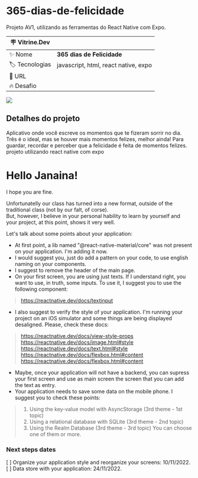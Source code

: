 # 365-dias-de-felicidade

Projeto AV1, utilizando as ferramentas do React Native com Expo.

| :placard: Vitrine.Dev |     |
| -------------  | --- |
| :sparkles: Nome        | **365 dias de Felicidade**
| :label: Tecnologias | javascript, html, react native, expo
| :rocket: URL         | 
| :fire: Desafio     | 

<!-- Inserir imagem com a #vitrinedev ao final do link -->
![](https://via.placeholder.com/1200x500.png?text=imagem+lindona+do+meu+projeto#vitrinedev)

## Detalhes do projeto

<!--Textos e imagens que descrevam seu projeto, suas conquistas, seus desafios, próximos passos, etc...-->
Aplicativo onde você escreve os momentos que te fizeram sorrir no dia. Três é o ideal, mas se houver mais momentos felizes, melhor ainda! Para guardar, recordar e perceber que a felicidade é feita de momentos felizes.
projeto utilizando react native com expo

# Hello Janaina!
I hope you are fine.  

Unfortunatelly our class has turned into a new format, outside of the traditional class (not by our falt, of corse).  
But, however, I believe in your personal hability to learn by yourself and your project, at this point, shows it very well.

Let's talk about some points about your application:
- At first point, a lib named "@react-native-material/core" was not present on your application. I'm adding it now.
- I would suggest you, just do add a pattern on your code, to use english naming on your components.
- I suggest to remove the header of the main page.
- On your first screen, you are using just texts. If I understand right, you want to use, in truth, some inputs. To use it, I suggest you to use the following component:
> https://reactnative.dev/docs/textinput
- I also suggest to verify the style of your application. I'm running your project on an iOS simulator and some things are being displayed desaligned. Please, check these docs:
> https://reactnative.dev/docs/view-style-props
> https://reactnative.dev/docs/image.html#style
> https://reactnative.dev/docs/text.html#style
> https://reactnative.dev/docs/flexbox.html#content
> https://reactnative.dev/docs/flexbox.html#content
  
- Maybe, once your application will not have a backend, you can supress your first screen and use as main screen the screen that you can add the text as entry.
- Your application needs to save some data on the mobile phone. I suggest you to check these points:
> 1. Using the key-value model with AsyncStorage (3rd theme - 1st topic)
> 2. Using a relational database with SQLite (3rd theme - 2nd topic)
> 3. Using the Realm Database (3rd theme - 3rd topic)
> You can choose one of them or more.

### Next steps dates
[ ] Organize your application style and reorganize your screens: 10/11/2022.
[ ] Data store with your application: 24/11/2022.
